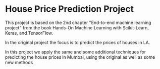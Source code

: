 # House Price Prediction Project

This project is based on the 2nd chapter "End-to-end machine learning project" from the book Hands-On Machine Learning with Scikit-Learn, Keras, and TensorFlow.

In the original project the focus is to predict the prices of houses in LA.

In this project we apply the same and some additional techniques for predicting the house prices in Mumbai, using the original as well as some new methods
